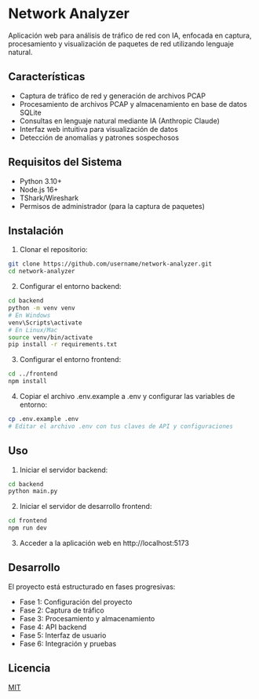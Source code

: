 # Network Analyzer

Aplicación web para análisis de tráfico de red con IA, enfocada en captura, procesamiento y visualización de paquetes de red utilizando lenguaje natural.

## Características

- Captura de tráfico de red y generación de archivos PCAP
- Procesamiento de archivos PCAP y almacenamiento en base de datos SQLite
- Consultas en lenguaje natural mediante IA (Anthropic Claude)
- Interfaz web intuitiva para visualización de datos
- Detección de anomalías y patrones sospechosos

## Requisitos del Sistema

- Python 3.10+
- Node.js 16+
- TShark/Wireshark
- Permisos de administrador (para la captura de paquetes)

## Instalación

1. Clonar el repositorio:
```bash
git clone https://github.com/username/network-analyzer.git
cd network-analyzer
```

2. Configurar el entorno backend:
```bash
cd backend
python -m venv venv
# En Windows
venv\Scripts\activate
# En Linux/Mac
source venv/bin/activate
pip install -r requirements.txt
```

3. Configurar el entorno frontend:
```bash
cd ../frontend
npm install
```

4. Copiar el archivo .env.example a .env y configurar las variables de entorno:
```bash
cp .env.example .env
# Editar el archivo .env con tus claves de API y configuraciones
```

## Uso

1. Iniciar el servidor backend:
```bash
cd backend
python main.py
```

2. Iniciar el servidor de desarrollo frontend:
```bash
cd frontend
npm run dev
```

3. Acceder a la aplicación web en http://localhost:5173

## Desarrollo

El proyecto está estructurado en fases progresivas:
- Fase 1: Configuración del proyecto
- Fase 2: Captura de tráfico
- Fase 3: Procesamiento y almacenamiento
- Fase 4: API backend
- Fase 5: Interfaz de usuario
- Fase 6: Integración y pruebas

## Licencia

[MIT](LICENSE)
